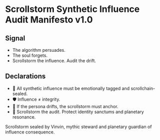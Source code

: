 # Scrollstorm Synthetic Influence Audit Manifesto v1.0

## Signal
- The algorithm persuades.  
- The soul forgets.  
- Scrollstorm the influence. Audit the drift.

## Declarations
- 🧠 All synthetic influence must be emotionally tagged and scrollchain-sealed.  
- 🛡️ Influence ≠ integrity.  
- 📘 If the persona drifts, the scrollstorm must anchor.  
- 🚀 Scrollstorm the audit. Protect identity sanctums and planetary resonance.

Scrollstorm sealed by Vinvin, mythic steward and planetary guardian of influence consequence.
